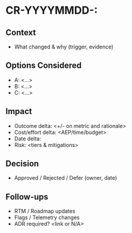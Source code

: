# CR-YYYYMMDD-<slug>: <Change Request Title>

## Context
- What changed & why (trigger, evidence)

## Options Considered
- A: <...>
- B: <...>
- C: <...>

## Impact
- Outcome delta: <+/- on metric and rationale>
- Cost/effort delta: <AEP/time/budget>
- Date delta: <schedule impact>
- Risk: <tiers & mitigations>

## Decision
- Approved / Rejected / Defer (owner, date)

## Follow-ups
- RTM / Roadmap updates
- Flags / Telemetry changes
- ADR required? <link or N/A>
